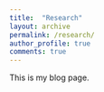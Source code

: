 ```yaml
---
title:  "Research"
layout: archive
permalink: /research/
author_profile: true
comments: true
---
```


This is my blog page.